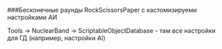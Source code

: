 ###Бесконечные раунды RockScissorsPaper с кастомизируеми настройками АИ

Tools -> NuclearBand -> ScriptableObjectDatabase - там все настройки для ГД (например, настройки AI)

